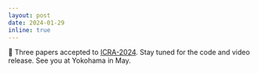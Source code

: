 ```yaml
---
layout: post
date: 2024-01-29
inline: true
---
```


🎉 Three papers accepted to [ICRA-2024](https://2024.ieee-icra.org/). Stay tuned for the code and video release. See you at Yokohama in May.

